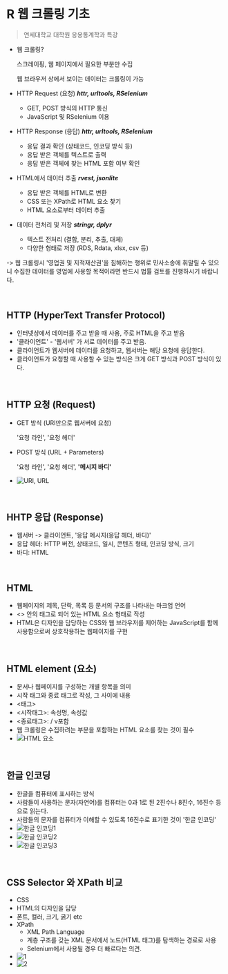 # R 웹 크롤링 기초

> 연세대학교 대학원 응용통계학과 특강

- 웹 크롤링?

  스크레이핑, 웹 페이지에서 필요한 부분만 수집

  웹 브라우저 상에서 보이는 데이터는 크롤링이 가능

- HTTP Request (요청)  ***httr, urltools, RSelenium***

  - GET, POST 방식의 HTTP 통신
  - JavaScript 및 RSelenium 이용

- HTTP Response (응답) ***httr, urltools, RSelenium***

  - 응답 결과 확인 (상태코드, 인코딩 방식 등)
  - 응답 받은 객체를 텍스트로 출력
  - 응답 받은 객체에 찾는 HTML 포함 여부 확인

- HTML에서 데이터 추출 ***rvest, jsonlite***

  - 응답 받은 객체를 HTML로 변환
  - CSS 또는 XPath로 HTML 요소 찾기
  - HTML 요소로부터 데이터 추출

- 데이터 전처리 및 저장 ***stringr, dplyr***

  - 텍스트 전처리 (결합, 분리, 추출, 대체)
  - 다양한 형태로 저장 (RDS, Rdata, xlsx, csv 등)

-> 웹 크롤링시 '영업권 및 지적재산권'을 침해하는 행위로 민사소송에 휘말릴 수 있으니 수집한 데이터를 영업에 사용할 목적이라면 반드시 법률 검토를 진행하시기 바랍니다.

<br>

## HTTP (HyperText Transfer Protocol)

- 인터넷상에서 데이터를 주고 받을 때 사용, 주로 HTML을 주고 받음
- '클라이언트' - '웹서버' 가 서로 데이터를 주고 받음.
- 클라이언트가 웹서버에 데이터를 요청하고, 웹서버는 해당 요청에 응답한다.
- 클라이언트가 요청할 때 사용할 수 있는 방식은 크게 GET 방식과 POST 방식이 있다.

<br>

## HTTP 요청 (Request)

- GET 방식 (URI만으로 웹서버에 요청)

  '요청 라인', '요청 헤더'

- POST 방식 (URL + Parameters)

  '요청 라인', '요청 헤더', **'메시지 바디'**

- ![URI, URL](https://user-images.githubusercontent.com/57430754/74082813-0d352c00-4aa1-11ea-87e7-b093042eb3ad.PNG)

<br>

## HHTP 응답 (Response)

- 웹서버 -> 클라이언트, '응답  메시지(응답 헤더, 바디)'
- 응답 헤더: HTTP 버전, 상태코드, 일시, 콘텐츠 형태, 인코딩 방식, 크기
- 바디: HTML

<br>

## HTML

- 웹페이지의 제목, 단락, 목록 등 문서의 구조를 나타내는 마크업 언어
- <> 안의 태그로 되어 있는 HTML 요소 형태로 작성
- HTML은 디자인을 담당하는 CSS와 웹 브라우저를 제어하는 JavaScript를 함께 사용함으로써 상호작용하는 웹페이지를 구현

<br>

## HTML element (요소)

- 문서나 웹페이지를 구성하는 개별 항목을 의미
- 시작 태그와 종료 태그로 작성, 그 사이에 내용
- <태그>
- <시작태그>: 속성명, 속성값
- <종료태그>: / v포함
- 웹 크롤링은 수집하려는 부분을 포함하는 HTML 요소를 찾는 것이 필수
- ![HTML 요소](https://user-images.githubusercontent.com/57430754/74082887-cac01f00-4aa1-11ea-87d1-04a82b8f9992.PNG)

<br>

## 한글 인코딩

- 한글을 컴퓨터에 표시하는 방식
- 사람들이 사용하는 문자(자연어)를 컴퓨터는 0과 1로 된 2진수나 8진수, 16진수 등으로 읽는다.
- 사람들의 문자를 컴퓨터가 이해할 수 있도록 16진수로 표기한 것이 '한글 인코딩'
- ![한글 인코딩1](https://user-images.githubusercontent.com/57430754/74082984-63ef3580-4aa2-11ea-82db-498c27024d34.PNG)
- ![한글 인코딩2](https://user-images.githubusercontent.com/57430754/74082985-65206280-4aa2-11ea-9350-51dc6746747b.PNG)
- ![한글 인코딩3](https://user-images.githubusercontent.com/57430754/74082986-66ea2600-4aa2-11ea-978b-1f92f8cd5e5d.PNG)

<br>

## CSS Selector 와 XPath 비교

-  CSS
  - HTML의 디자인을 담당
  - 폰트, 컬러, 크기, 굵기 etc
- XPath
  - XML Path Language
  - 계층 구조를 갖는 XML 문서에서 노드(HTML 태그)를 탐색하는 경로로 사용
  - Selenium에서 사용될 경우 더 빠르다는 의견.
- ![1](https://user-images.githubusercontent.com/57430754/74083072-48385f00-4aa3-11ea-83fc-5666c8cb1b10.PNG)
- ![2](https://user-images.githubusercontent.com/57430754/74083073-48d0f580-4aa3-11ea-992a-f53e4b7ba865.PNG)

<br>



